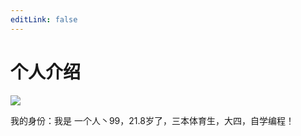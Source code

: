 ```yaml
---
editLink: false
---
```


# 个人介绍
![](../public/picture/avatar.jpg)

我的身份：我是 一个人丶99，21.8岁了，三本体育生，大四，自学编程！